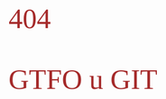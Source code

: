 <head>
  <style>
    p {
  font-family: Times New Roman;
  font-size: 50px;
  color: brown;
  }  
  </style>
</head>
<body>
  
  <p>404</p>
  <p>GTFO u GIT</p>

</body> 
